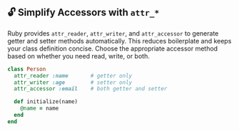 ## 🔓 Simplify Accessors with `attr_*`

Ruby provides `attr_reader`, `attr_writer`, and `attr_accessor` to generate getter and setter methods automatically. This reduces boilerplate and keeps your class definition concise. Choose the appropriate accessor method based on whether you need read, write, or both.

```ruby
class Person
  attr_reader :name       # getter only
  attr_writer :age        # setter only
  attr_accessor :email    # both getter and setter

  def initialize(name)
    @name = name
  end
end
```
